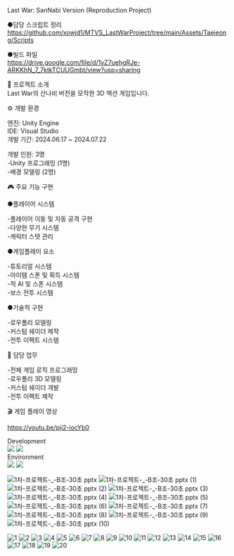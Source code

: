 Last War: SanNabi Version (Reproduction Project)

●담당 스크립트 정리  
https://github.com/xowjd1/MTVS_LastWarProject/tree/main/Assets/Taejeong/Scripts  

●빌드 파일  
https://drive.google.com/file/d/1vZ7uehgRJe-ARKKhN_7_7ktkTCUUGmbt/view?usp=sharing  


📖 프로젝트 소개  
Last War의 산나비 버전을 모작한 3D 액션 게임입니다. 

⚙️ 개발 환경  

엔진: Unity Engine  
IDE: Visual Studio  
개발 기간: 2024.06.17 ~ 2024.07.22  

개발 인원: 3명  
-Unity 프로그래밍 (1명)  
-배경 모델링 (2명)  
  
  
  
🎮 주요 기능 구현  

●플레이어 시스템  
  
-플레이어 이동 및 자동 공격 구현  
-다양한 무기 시스템  
-캐릭터 스탯 관리  
  
●게임플레이 요소  
  
-튜토리얼 시스템  
-아이템 스폰 및 획득 시스템  
-적 AI 및 스폰 시스템  
-보스 전투 시스템  
  
●기술적 구현  
  
-로우폴리 모델링  
-커스텀 쉐이더 제작  
-전투 이펙트 시스템  
  
🎨 담당 업무  
  
-전체 게임 로직 프로그래밍  
-로우폴리 3D 모델링  
-커스텀 쉐이더 개발  
-전투 이펙트 제작  
  
🎬 게임 플레이 영상 

https://youtu.be/pji2-iocYb0  

Development  
<img src="https://img.shields.io/badge/Unity-000000?style=flat-square&logo=Unity&logoColor=white"/> <img src="https://img.shields.io/badge/C%23-239120?style=flat-square&logo=CSharp&logoColor=white"/>  
Environment  
<img src="https://img.shields.io/badge/Visual Studio-5C2D91?style=flat-square&logo=Visual Studio&logoColor=white"/> <img src="https://img.shields.io/badge/Git-F05032?style=flat-square&logo=Git&logoColor=white"/>  





![1차-프로젝트-_-B조-30초 pptx](https://github.com/user-attachments/assets/ced6c85e-5b31-43d6-8eff-4aa923be3834)
![1차-프로젝트-_-B조-30초 pptx (1)](https://github.com/user-attachments/assets/61f77f68-69b0-4468-8061-85023b2bbd1b)
![1차-프로젝트-_-B조-30초 pptx (2)](https://github.com/user-attachments/assets/6042e12f-0828-420f-8615-15bd479e5625)
![1차-프로젝트-_-B조-30초 pptx (3)](https://github.com/user-attachments/assets/3784a12c-834d-478e-b6fa-c3618d1023ee)
![1차-프로젝트-_-B조-30초 pptx (4)](https://github.com/user-attachments/assets/901bc112-7548-4119-b08f-4fc6a7048685)
![1차-프로젝트-_-B조-30초 pptx (5)](https://github.com/user-attachments/assets/ea40a803-f3e2-43a6-8071-de6602162551)
![1차-프로젝트-_-B조-30초 pptx (6)](https://github.com/user-attachments/assets/ec14f644-8330-4759-959c-f59fb94d8b7c)
![1차-프로젝트-_-B조-30초 pptx (7)](https://github.com/user-attachments/assets/a649a59d-44b2-47a3-97f2-ea3d834a848e)
![1차-프로젝트-_-B조-30초 pptx (8)](https://github.com/user-attachments/assets/a6951782-8c0e-4e18-8b99-070af24082f7)
![1차-프로젝트-_-B조-30초 pptx (9)](https://github.com/user-attachments/assets/5c2e9292-b61b-4236-adc3-78309d675b4b)
![1차-프로젝트-_-B조-30초 pptx (10)](https://github.com/user-attachments/assets/f9d19add-70a8-45d0-915f-6f6fae7f7837)

![1](https://github.com/user-attachments/assets/94acc9fb-c0cc-438c-9553-829bcf735889)
![2](https://github.com/user-attachments/assets/b2245deb-f003-4218-9699-9c2bc3243a4c)
![3](https://github.com/user-attachments/assets/2f74c0a7-1161-4fe1-ac33-9613e284e635)
![4](https://github.com/user-attachments/assets/a8f3bc9c-232b-450d-9cd4-a8a6275ef253)
![5](https://github.com/user-attachments/assets/b36b79ea-9b64-4f96-aecf-0183dc115633)
![6](https://github.com/user-attachments/assets/ab8e7618-73e1-43f2-b4e3-4fd98ac09478)
![7](https://github.com/user-attachments/assets/f5007b3e-5cd9-41c2-80c2-97c4967d9009)
![8](https://github.com/user-attachments/assets/93f67da0-60b2-4e0d-863e-ddcfc616b468)
![9](https://github.com/user-attachments/assets/e10ea763-b370-4f7d-a554-053b16a15f1f)
![10](https://github.com/user-attachments/assets/18ebd2b7-283b-4396-8935-b357a0299618)
![11](https://github.com/user-attachments/assets/5eaf0fcd-ca9b-4f90-bf7b-08aa40344b89)
![12](https://github.com/user-attachments/assets/57b3b67c-c760-4c55-9b2f-641236a5e8eb)
![13](https://github.com/user-attachments/assets/47a2959d-66e9-4310-a457-49e3571e386b)
![14](https://github.com/user-attachments/assets/bb867a0c-8a90-42ae-b18a-af973546ddf9)
![15](https://github.com/user-attachments/assets/0adaf195-ac81-4842-a5d9-e6c7a1f98201)
![16](https://github.com/user-attachments/assets/9dac64db-89dc-4894-980b-ffa278bbe44b)
![17](https://github.com/user-attachments/assets/fe78e2c5-b416-4f2b-8d19-1454cf9879bc)
![18](https://github.com/user-attachments/assets/c4882c1c-c911-462f-8138-35c94a07e052)
![19](https://github.com/user-attachments/assets/c439e7dd-a05b-4e46-ac42-b072685bd8ec)
![20](https://github.com/user-attachments/assets/d75dcc15-a27e-4167-9e27-55f5a439a76e)



